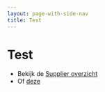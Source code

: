 ```yaml
---
layout: page-with-side-nav
title: Test
---
```

# Test

* Bekijk de [Supplier overzicht](./Supplieroverzicht.html)
* Of [deze](./supplier-overzicht)
